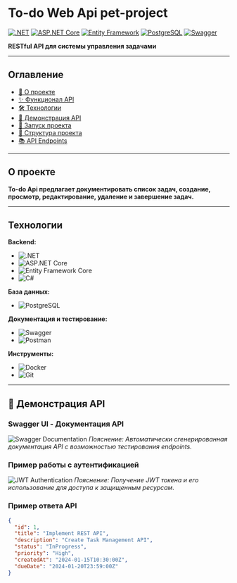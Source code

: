 # To-do Web Api pet-project

[![.NET](https://img.shields.io/badge/-.NET-512BD4?style=for-the-badge&logo=dotnet&logoColor=white)](https://dotnet.microsoft.com)
[![ASP.NET Core](https://img.shields.io/badge/-ASP.NET_Core-512BD4?style=for-the-badge&logo=dotnet&logoColor=white)](https://dotnet.microsoft.com)
[![Entity Framework](https://img.shields.io/badge/-Entity_Framework-512BD4?style=for-the-badge&logo=dotnet&logoColor=white)](https://learn.microsoft.com/ef/)
[![PostgreSQL](https://img.shields.io/badge/-PostgreSQL-336791?style=for-the-badge&logo=postgresql&logoColor=white)](https://postgresql.org)
[![Swagger](https://img.shields.io/badge/-Swagger-85EA2D?style=for-the-badge&logo=swagger&logoColor=black)](https://swagger.io)

**RESTful API для системы управления задачами**

---

## Оглавление

- [🤔 О проекте](#-о-проекте)
- [✨ Функционал API](#-функционал-api)
- [🛠️ Технологии](#️-технологии)
- [🎥 Демонстрация API](#-демонстрация-api)
- [🚀 Запуск проекта](#-запуск-проекта)
- [📁 Структура проекта](#-структура-проекта)
- [📚 API Endpoints](#-api-endpoints)

---

## О проекте

**To-do Api предлагает документировать список задач, создание, просмотр, редактирование, удаление и завершение задач.**

---

## Технологии

**Backend:**
- ![.NET](https://img.shields.io/badge/.NET-512BD4?style=for-the-badge&logo=dotnet&logoColor=white)
- ![ASP.NET Core](https://img.shields.io/badge/ASP.NET_Core-512BD4?style=for-the-badge&logo=dotnet&logoColor=white)
- ![Entity Framework Core](https://img.shields.io/badge/Entity_Framework_Core-512BD4?style=for-the-badge&logo=dotnet&logoColor=white)
- ![C#](https://img.shields.io/badge/C%23-239120?style=for-the-badge&logo=c-sharp&logoColor=white)

**База данных:**
- ![PostgreSQL](https://img.shields.io/badge/PostgreSQL-336791?style=for-the-badge&logo=postgresql&logoColor=white)

**Документация и тестирование:**
- ![Swagger](https://img.shields.io/badge/Swagger-85EA2D?style=for-the-badge&logo=swagger&logoColor=black)
- ![Postman](https://img.shields.io/badge/Postman-FF6C37?style=for-the-badge&logo=postman&logoColor=white)

**Инструменты:**
- ![Docker](https://img.shields.io/badge/Docker-2496ED?style=for-the-badge&logo=docker&logoColor=white)
- ![Git](https://img.shields.io/badge/Git-F05032?style=for-the-badge&logo=git&logoColor=white)

---

## 🎥 Демонстрация API

### Swagger UI - Документация API
![Swagger Documentation](screenshots/swagger-ui.png)
*Пояснение: Автоматически сгенерированная документация API с возможностью тестирования endpoints.*

### Пример работы с аутентификацией
![JWT Authentication](screenshots/auth-flow.gif)
*Пояснение: Получение JWT токена и его использование для доступа к защищенным ресурсам.*

### Пример ответа API
```json
{
  "id": 1,
  "title": "Implement REST API",
  "description": "Create Task Management API",
  "status": "InProgress",
  "priority": "High",
  "createdAt": "2024-01-15T10:30:00Z",
  "dueDate": "2024-01-20T23:59:00Z"
}
